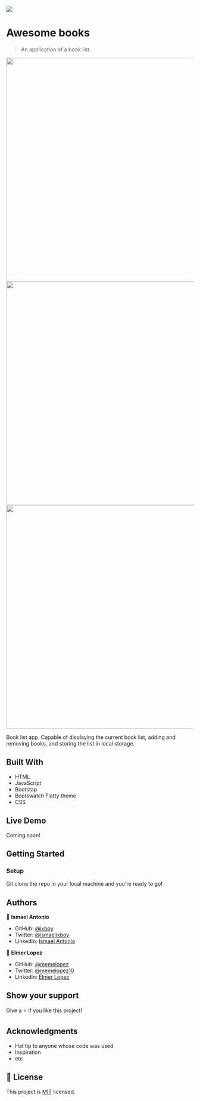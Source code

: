 ![](https://img.shields.io/badge/Microverse-blueviolet)

# Awesome books 

> An application of a book list.

<img src="https://user-images.githubusercontent.com/6587226/133684884-1a1e669a-1164-4d55-ae97-1510cbe73b7f.png" width="600">
<img src="https://user-images.githubusercontent.com/6587226/133684976-fa38b927-9ba4-408c-896c-bedaea3cd6b8.png" width="600">
<img src="https://user-images.githubusercontent.com/6587226/133685035-4c3ddb1c-f15c-4c02-912b-b50ed8ac917b.png" width="600">


Book list app. Capable of displaying the current book list, adding and removing books, and storing the list in local storage. 

## Built With

- HTML
- JavaScript
- Bootstap
- Bootswatch Flatty theme
- CSS 

## Live Demo

Coming soon!

## Getting Started

### Setup

Git clone the repo in your local machine and you're ready to go! 


## Authors

👤 **Ismael Antonio**

- GitHub: [@ixboy](https://github.com/ixboy)
- Twitter: [@ismaelixboy](https://twitter.com/ismaelixboy)
- LinkedIn: [Ismael Antonio](https://www.linkedin.com/in/ismaelantonio/)

👤 **Elmer Lopez**

- GitHub: [@memelopez](https://github.com/memelopez/)
- Twitter: [@memelopez10](https://twitter.com/memelopez10)
- LinkedIn: [Elmer Lopez](https://www.linkedin.com/in/elmer-lopez-51b187200/)

## Show your support

Give a ⭐️ if you like this project!

## Acknowledgments

- Hat tip to anyone whose code was used
- Inspiration
- etc

## 📝 License

This project is [MIT](https://github.com/IjayAbby/Web-Scraper-Ruby-Capstone-Project/blob/development/LICENSE) licensed.
